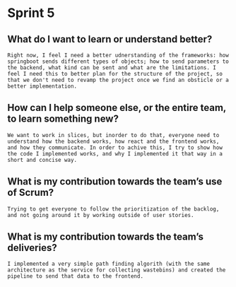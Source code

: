# Sprint 5

## What do I want to learn or understand better?

    Right now, I feel I need a better udnerstanding of the frameworks: how springboot sends different types of objects; how to send parameters to the backend, what kind can be sent and what are the limitations. I feel I need this to better plan for the structure of the project, so that we don't need to revamp the project once we find an obsticle or a better implementation.

## How can I help someone else, or the entire team, to learn something new?

    We want to work in slices, but inorder to do that, everyone need to understand how the backend works, how react and the frontend works, and how they communicate. In order to achive this, I try to show how the code I implemented works, and why I implemented it that way in a short and concise way.

## What is my contribution towards the team’s use of Scrum?

    Trying to get everyone to follow the prioritization of the backlog, and not going around it by working outside of user stories. 

## What is my contribution towards the team’s deliveries?

    I implemented a very simple path finding algorith (with the same architecture as the service for collecting wastebins) and created the pipeline to send that data to the frontend.
